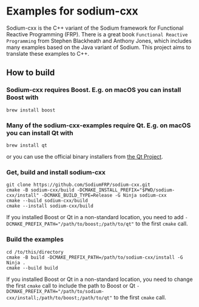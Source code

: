 # Examples for sodium-cxx

Sodium-cxx is the C++ variant of the Sodium framework for Functional Reactive Programming (FRP).
There is a great book `Functional Reactive Programming` from Stephen Blackheath and
Anthony Jones, which includes many examples based on the Java variant of Sodium.
This project aims to translate these examples to C++.

## How to build

### Sodium-cxx requires Boost. E.g. on macOS you can install Boost with
```
brew install boost
```

### Many of the sodium-cxx-examples require Qt. E.g. on macOS you can install Qt with
```
brew install qt
```
or you can use the official binary installers from
[the Qt Project](https://download.qt.io/official_releases/qt).

### Get, build and install sodium-cxx
```
git clone https://github.com/SodiumFRP/sodium-cxx.git
cmake -B sodium-cxx/build -DCMAKE_INSTALL_PREFIX="$PWD/sodium-cxx/install" -DCMAKE_BUILD_TYPE=Release -G Ninja sodium-cxx
cmake --build sodium-cxx/build
cmake --install sodium-cxx/build
```
If you installed Boost or Qt in a non-standard location,
you need to add `-DCMAKE_PREFIX_PATH="/path/to/boost;/path/to/qt"` to the first `cmake` call.

### Build the examples

```
cd /to/this/directory
cmake -B build -DCMAKE_PREFIX_PATH=/path/to/sodium-cxx/install -G Ninja .
cmake --build build
```
If you installed Boost or Qt in a non-standard location, you need to change the first `cmake` call
to include the path to Boost or Qt
`-DCMAKE_PREFIX_PATH="/path/to/sodium-cxx/install;/path/to/boost;/path/to/qt"`
to the first `cmake` call.
